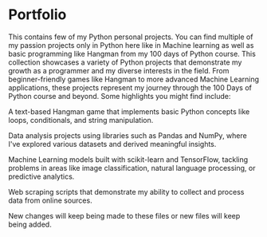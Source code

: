 # Portfolio
This contains few of my Python personal projects. You can find multiple of my passion projects only in Python here like in Machine learning as well as basic programming like Hangman from my 100 days of Python course. This collection showcases a variety of Python projects that demonstrate my growth as a programmer and my diverse interests in the field. From beginner-friendly games like Hangman to more advanced Machine Learning applications, these projects represent my journey through the 100 Days of Python course and beyond.
Some highlights you might find include:

A text-based Hangman game that implements basic Python concepts like loops, conditionals, and string manipulation.

Data analysis projects using libraries such as Pandas and NumPy, where I've explored various datasets and derived meaningful insights.

Machine Learning models built with scikit-learn and TensorFlow, tackling problems in areas like image classification, natural language processing, or predictive analytics.

Web scraping scripts that demonstrate my ability to collect and process data from online sources.

New changes will keep being made to these files or new files will keep being added. 

